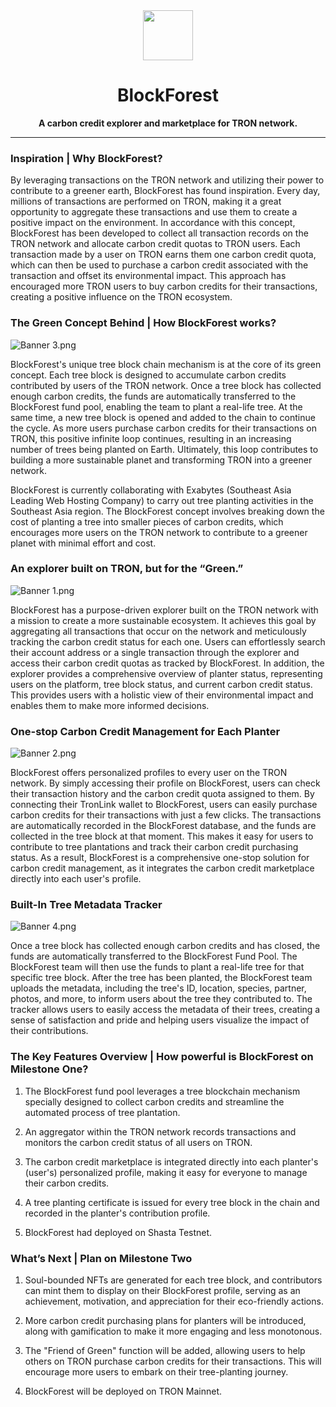 <div align="center">
    <img src="https://user-images.githubusercontent.com/69501009/230789144-7fa32074-7930-405b-b7e8-ae08f8974e84.png" width=80>
    <h1>BlockForest</h1>
    <strong>A carbon credit explorer and marketplace for TRON network.</strong>  
</div>

<hr>

### Inspiration | Why BlockForest?

By leveraging transactions on the TRON network and utilizing their power to contribute to a greener earth, BlockForest has found inspiration. Every day, millions of transactions are performed on TRON, making it a great opportunity to aggregate these transactions and use them to create a positive impact on the environment. In accordance with this concept, BlockForest has been developed to collect all transaction records on the TRON network and allocate carbon credit quotas to TRON users. Each transaction made by a user on TRON earns them one carbon credit quota, which can then be used to purchase a carbon credit associated with the transaction and offset its environmental impact. This approach has encouraged more TRON users to buy carbon credits for their transactions, creating a positive influence on the TRON ecosystem.


### The Green Concept Behind | How BlockForest works?

![Banner 3.png](https://cdn.dorahacks.io/static/files/1876535078417c30d3d059b486597d1b.png)

BlockForest's unique tree block chain mechanism is at the core of its green concept. Each tree block is designed to accumulate carbon credits contributed by users of the TRON network. Once a tree block has collected enough carbon credits, the funds are automatically transferred to the BlockForest fund pool, enabling the team to plant a real-life tree. At the same time, a new tree block is opened and added to the chain to continue the cycle. As more users purchase carbon credits for their transactions on TRON, this positive infinite loop continues, resulting in an increasing number of trees being planted on Earth. Ultimately, this loop contributes to building a more sustainable planet and transforming TRON into a greener network.

BlockForest is currently collaborating with Exabytes (Southeast Asia Leading Web Hosting Company) to carry out tree planting activities in the Southeast Asia region. The BlockForest concept involves breaking down the cost of planting a tree into smaller pieces of carbon credits, which encourages more users on the TRON network to contribute to a greener planet with minimal effort and cost.

### An explorer built on TRON, but for the “Green.”

![Banner 1.png](https://cdn.dorahacks.io/static/files/18760daf9a4f15a2de2545248a7bb36a.png)

BlockForest has a purpose-driven explorer built on the TRON network with a mission to create a more sustainable ecosystem. It achieves this goal by aggregating all transactions that occur on the network and meticulously tracking the carbon credit status for each one. Users can effortlessly search their account address or a single transaction through the explorer and access their carbon credit quotas as tracked by BlockForest. In addition, the explorer provides a comprehensive overview of planter status, representing users on the platform, tree block status, and current carbon credit status. This provides users with a holistic view of their environmental impact and enables them to make more informed decisions.

### One-stop Carbon Credit Management for Each Planter

![Banner 2.png](https://cdn.dorahacks.io/static/files/187650024980352a82141754b82ac7db.png)

BlockForest offers personalized profiles to every user on the TRON network. By simply accessing their profile on BlockForest, users can check their transaction history and the carbon credit quota assigned to them. By connecting their TronLink wallet to BlockForest, users can easily purchase carbon credits for their transactions with just a few clicks. The transactions are automatically recorded in the BlockForest database, and the funds are collected in the tree block at that moment. This makes it easy for users to contribute to tree plantations and track their carbon credit purchasing status. As a result, BlockForest is a comprehensive one-stop solution for carbon credit management, as it integrates the carbon credit marketplace directly into each user's profile.

### Built-In Tree Metadata Tracker  

![Banner 4.png](https://cdn.dorahacks.io/static/files/1876c00518fb90666502b8e4db7aa71e.png)

Once a tree block has collected enough carbon credits and has closed, the funds are automatically transferred to the BlockForest Fund Pool. The BlockForest team will then use the funds to plant a real-life tree for that specific tree block. After the tree has been planted, the BlockForest team uploads the metadata, including the tree's ID, location, species, partner, photos, and more, to inform users about the tree they contributed to. The tracker allows users to easily access the metadata of their trees, creating a sense of satisfaction and pride and helping users visualize the impact of their contributions.


### The Key Features Overview | How powerful is BlockForest on Milestone One?
1. The BlockForest fund pool leverages a tree blockchain mechanism specially designed to collect carbon credits and streamline the automated process of tree plantation.

2. An aggregator within the TRON network records transactions and monitors the carbon credit status of all users on TRON.

3. The carbon credit marketplace is integrated directly into each planter's (user's) personalized profile, making it easy for everyone to manage their carbon credits.

4. A tree planting certificate is issued for every tree block in the chain and recorded in the planter's contribution profile.

5. BlockForest had deployed on Shasta Testnet.

### What’s Next | Plan on Milestone Two

1. Soul-bounded NFTs are generated for each tree block, and contributors can mint them to display on their BlockForest profile, serving as an achievement, motivation, and appreciation for their eco-friendly actions.

2. More carbon credit purchasing plans for planters will be introduced, along with gamification to make it more engaging and less monotonous.

3. The "Friend of Green" function will be added, allowing users to help others on TRON purchase carbon credits for their transactions. This will encourage more users to embark on their tree-planting journey.

4. BlockForest will be deployed on TRON Mainnet.
